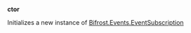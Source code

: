 **ctor**

Initializes a new instance of [Bifrost.Events.EventSubscription](Bifrost.Events.EventSubscription)

